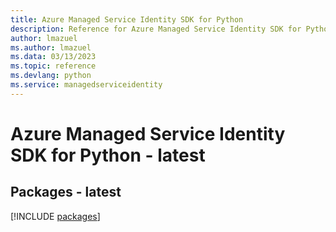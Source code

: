 ```yaml
---
title: Azure Managed Service Identity SDK for Python
description: Reference for Azure Managed Service Identity SDK for Python
author: lmazuel
ms.author: lmazuel
ms.data: 03/13/2023
ms.topic: reference
ms.devlang: python
ms.service: managedserviceidentity
---
```

# Azure Managed Service Identity SDK for Python - latest
## Packages - latest
[!INCLUDE [packages](managed-service-identity-index.md)]